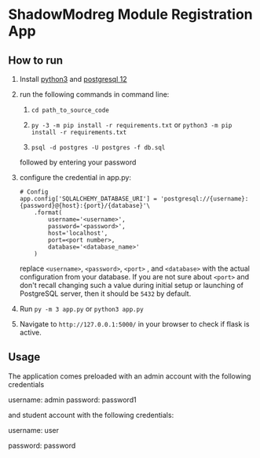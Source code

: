 # ShadowModreg Module Registration App

## How to run

1. Install [python3](https://www.python.org/downloads/) and [postgresql 12](https://www.postgresql.org/download/)

2. run the following commands in command line:

   1. `cd path_to_source_code`

   2. `py -3 -m pip install -r requirements.txt` or `python3 -m pip install -r requirements.txt`

   3. `psql -d postgres -U postgres -f db.sql`

   followed by entering your password
3. configure the credential in app.py:

   ```
   # Config
   app.config['SQLALCHEMY_DATABASE_URI'] = 'postgresql://{username}:{password}@{host}:{port}/{database}'\
       .format(
           username='<username>',
           password='<password>',
           host='localhost',
           port=<port number>,
           database='<database_name>'
       )
   ```

   replace `<username>`, `<password>`,  `<port>` , and `<database>` with the actual configuration from your database. If you are not sure about `<port>` and don't recall changing such a value during initial setup or launching of PostgreSQL server, then it should be `5432` by default. 

4. Run `py -m 3 app.py` or `python3 app.py`

5. Navigate to `http://127.0.0.1:5000/` in your browser to check if flask is active.

## Usage
The application comes preloaded with an admin account with the following credentials

username: admin
password: password1

and student account with the following credentials:

username: user

password: password